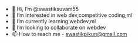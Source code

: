 - 👋 Hi, I’m @swastiksuvam55
- 👀 I’m interested in web dev,competitive coding,ml
- 🌱 I’m currently learning webdev,ml
- 💞️ I’m looking to collaborate on webdev
- 📫 How to reach me - swastikpikun@gmail.com

<!---
swastiksuvam55/swastiksuvam55 is a ✨ special ✨ repository because its `README.md` (this file) appears on your GitHub profile.
You can click the Preview link to take a look at your changes.
--->
